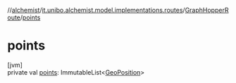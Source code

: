 //[alchemist](../../../index.md)/[it.unibo.alchemist.model.implementations.routes](../index.md)/[GraphHopperRoute](index.md)/[points](points.md)

# points

[jvm]\
private val [points](points.md): ImmutableList<[GeoPosition](../../it.unibo.alchemist.model.interfaces/-geo-position/index.md)>
